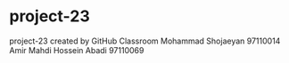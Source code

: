 # project-23
project-23 created by GitHub Classroom
Mohammad Shojaeyan 97110014
Amir Mahdi Hossein Abadi 97110069
